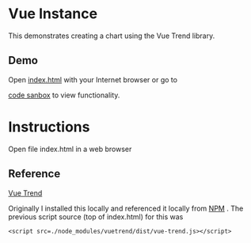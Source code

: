 # Vue Instance

This demonstrates creating a chart using the Vue Trend library.

## Demo

Open [index.html](index.html) with your Internet browser or go to

[code sanbox](https://codesandbox.io/s/nywkpy4q0) to view functionality.

# Instructions

Open file index.html in a web browser

## Reference

[Vue Trend](https://cinwell.com/vue-trend/)

Originally I installed this locally and referenced it locally from [NPM](https://www.npmjs.com/package/vuetrend)
. The previous script source (top of index.html) for this was
```
<script src=./node_modules/vuetrend/dist/vue-trend.js></script>
```
